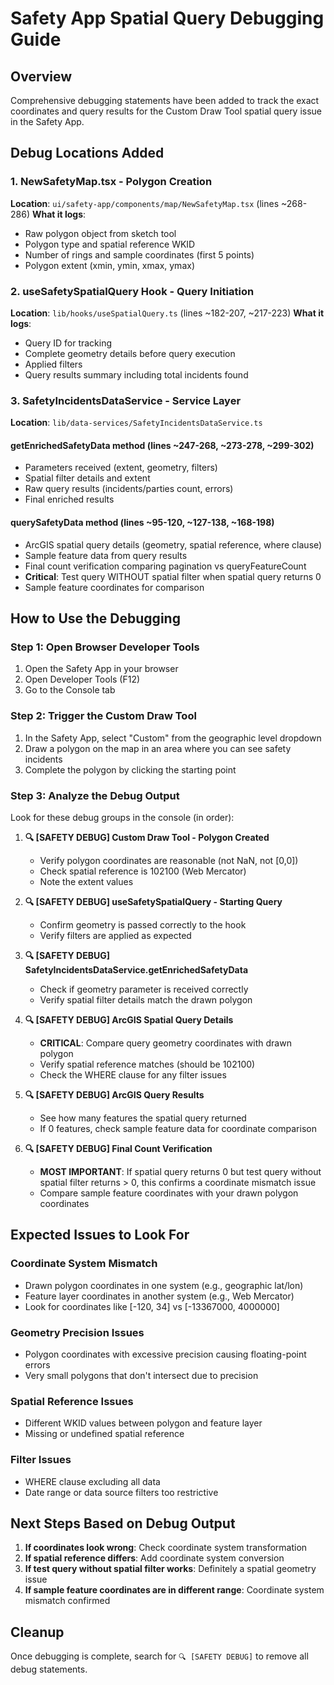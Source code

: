 # Safety App Spatial Query Debugging Guide

## Overview
Comprehensive debugging statements have been added to track the exact coordinates and query results for the Custom Draw Tool spatial query issue in the Safety App.

## Debug Locations Added

### 1. NewSafetyMap.tsx - Polygon Creation
**Location**: `ui/safety-app/components/map/NewSafetyMap.tsx` (lines ~268-286)
**What it logs**:
- Raw polygon object from sketch tool
- Polygon type and spatial reference WKID
- Number of rings and sample coordinates (first 5 points)
- Polygon extent (xmin, ymin, xmax, ymax)

### 2. useSafetySpatialQuery Hook - Query Initiation
**Location**: `lib/hooks/useSpatialQuery.ts` (lines ~182-207, ~217-223)
**What it logs**:
- Query ID for tracking
- Complete geometry details before query execution
- Applied filters
- Query results summary including total incidents found

### 3. SafetyIncidentsDataService - Service Layer
**Location**: `lib/data-services/SafetyIncidentsDataService.ts`

#### getEnrichedSafetyData method (lines ~247-268, ~273-278, ~299-302)
- Parameters received (extent, geometry, filters)
- Spatial filter details and extent
- Raw query results (incidents/parties count, errors)
- Final enriched results

#### querySafetyData method (lines ~95-120, ~127-138, ~168-198)
- ArcGIS spatial query details (geometry, spatial reference, where clause)
- Sample feature data from query results
- Final count verification comparing pagination vs queryFeatureCount
- **Critical**: Test query WITHOUT spatial filter when spatial query returns 0
- Sample feature coordinates for comparison

## How to Use the Debugging

### Step 1: Open Browser Developer Tools
1. Open the Safety App in your browser
2. Open Developer Tools (F12)
3. Go to the Console tab

### Step 2: Trigger the Custom Draw Tool
1. In the Safety App, select "Custom" from the geographic level dropdown
2. Draw a polygon on the map in an area where you can see safety incidents
3. Complete the polygon by clicking the starting point

### Step 3: Analyze the Debug Output
Look for these debug groups in the console (in order):

1. **🔍 [SAFETY DEBUG] Custom Draw Tool - Polygon Created**
   - Verify polygon coordinates are reasonable (not NaN, not [0,0])
   - Check spatial reference is 102100 (Web Mercator)
   - Note the extent values

2. **🔍 [SAFETY DEBUG] useSafetySpatialQuery - Starting Query**
   - Confirm geometry is passed correctly to the hook
   - Verify filters are applied as expected

3. **🔍 [SAFETY DEBUG] SafetyIncidentsDataService.getEnrichedSafetyData**
   - Check if geometry parameter is received correctly
   - Verify spatial filter details match the drawn polygon

4. **🔍 [SAFETY DEBUG] ArcGIS Spatial Query Details**
   - **CRITICAL**: Compare query geometry coordinates with drawn polygon
   - Verify spatial reference matches (should be 102100)
   - Check the WHERE clause for any filter issues

5. **🔍 [SAFETY DEBUG] ArcGIS Query Results**
   - See how many features the spatial query returned
   - If 0 features, check sample feature data for coordinate comparison

6. **🔍 [SAFETY DEBUG] Final Count Verification**
   - **MOST IMPORTANT**: If spatial query returns 0 but test query without spatial filter returns > 0, this confirms a coordinate mismatch issue
   - Compare sample feature coordinates with your drawn polygon coordinates

## Expected Issues to Look For

### Coordinate System Mismatch
- Drawn polygon coordinates in one system (e.g., geographic lat/lon)
- Feature layer coordinates in another system (e.g., Web Mercator)
- Look for coordinates like [-120, 34] vs [-13367000, 4000000]

### Geometry Precision Issues
- Polygon coordinates with excessive precision causing floating-point errors
- Very small polygons that don't intersect due to precision

### Spatial Reference Issues
- Different WKID values between polygon and feature layer
- Missing or undefined spatial reference

### Filter Issues
- WHERE clause excluding all data
- Date range or data source filters too restrictive

## Next Steps Based on Debug Output

1. **If coordinates look wrong**: Check coordinate system transformation
2. **If spatial reference differs**: Add coordinate system conversion
3. **If test query without spatial filter works**: Definitely a spatial geometry issue
4. **If sample feature coordinates are in different range**: Coordinate system mismatch confirmed

## Cleanup
Once debugging is complete, search for `🔍 [SAFETY DEBUG]` to remove all debug statements.
